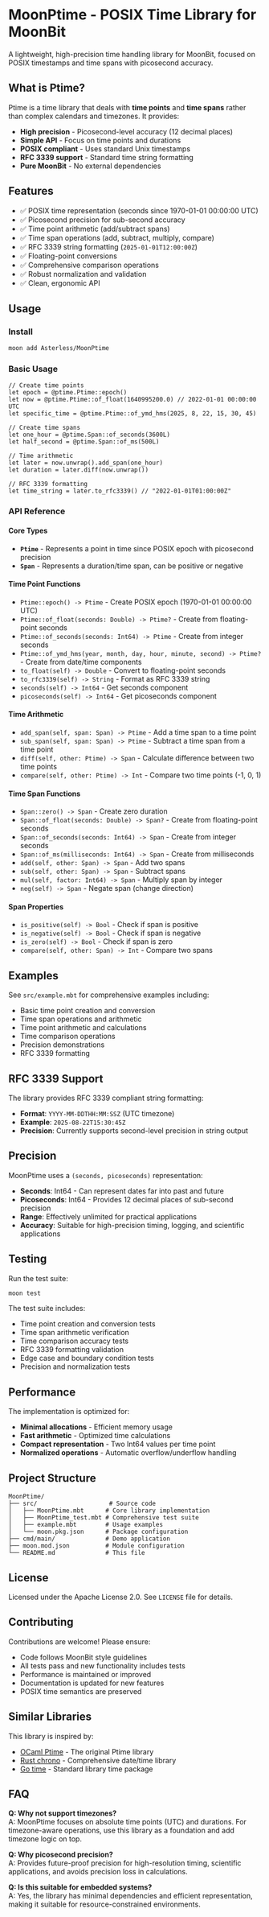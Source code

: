 # MoonPtime - POSIX Time Library for MoonBit

A lightweight, high-precision time handling library for MoonBit, focused on POSIX timestamps and time spans with picosecond accuracy.

## What is Ptime?

Ptime is a time library that deals with **time points** and **time spans** rather than complex calendars and timezones. It provides:

- **High precision** - Picosecond-level accuracy (12 decimal places)
- **Simple API** - Focus on time points and durations
- **POSIX compliant** - Uses standard Unix timestamps
- **RFC 3339 support** - Standard time string formatting
- **Pure MoonBit** - No external dependencies

## Features

- ✅ POSIX time representation (seconds since 1970-01-01 00:00:00 UTC)
- ✅ Picosecond precision for sub-second accuracy
- ✅ Time point arithmetic (add/subtract spans)
- ✅ Time span operations (add, subtract, multiply, compare)
- ✅ RFC 3339 string formatting (`2025-01-01T12:00:00Z`)
- ✅ Floating-point conversions
- ✅ Comprehensive comparison operations
- ✅ Robust normalization and validation
- ✅ Clean, ergonomic API

## Usage

### Install

```bash
moon add Asterless/MoonPtime
```

### Basic Usage

```moonbit
// Create time points
let epoch = @ptime.Ptime::epoch()
let now = @ptime.Ptime::of_float(1640995200.0) // 2022-01-01 00:00:00 UTC
let specific_time = @ptime.Ptime::of_ymd_hms(2025, 8, 22, 15, 30, 45)

// Create time spans
let one_hour = @ptime.Span::of_seconds(3600L)
let half_second = @ptime.Span::of_ms(500L)

// Time arithmetic
let later = now.unwrap().add_span(one_hour)
let duration = later.diff(now.unwrap())

// RFC 3339 formatting
let time_string = later.to_rfc3339() // "2022-01-01T01:00:00Z"
```

### API Reference

#### Core Types

- **`Ptime`** - Represents a point in time since POSIX epoch with picosecond precision
- **`Span`** - Represents a duration/time span, can be positive or negative

#### Time Point Functions

- `Ptime::epoch() -> Ptime` - Create POSIX epoch (1970-01-01 00:00:00 UTC)
- `Ptime::of_float(seconds: Double) -> Ptime?` - Create from floating-point seconds
- `Ptime::of_seconds(seconds: Int64) -> Ptime` - Create from integer seconds
- `Ptime::of_ymd_hms(year, month, day, hour, minute, second) -> Ptime?` - Create from date/time components
- `to_float(self) -> Double` - Convert to floating-point seconds
- `to_rfc3339(self) -> String` - Format as RFC 3339 string
- `seconds(self) -> Int64` - Get seconds component
- `picoseconds(self) -> Int64` - Get picoseconds component

#### Time Arithmetic

- `add_span(self, span: Span) -> Ptime` - Add a time span to a time point
- `sub_span(self, span: Span) -> Ptime` - Subtract a time span from a time point
- `diff(self, other: Ptime) -> Span` - Calculate difference between two time points
- `compare(self, other: Ptime) -> Int` - Compare two time points (-1, 0, 1)

#### Time Span Functions

- `Span::zero() -> Span` - Create zero duration
- `Span::of_float(seconds: Double) -> Span?` - Create from floating-point seconds
- `Span::of_seconds(seconds: Int64) -> Span` - Create from integer seconds
- `Span::of_ms(milliseconds: Int64) -> Span` - Create from milliseconds
- `add(self, other: Span) -> Span` - Add two spans
- `sub(self, other: Span) -> Span` - Subtract spans
- `mul(self, factor: Int64) -> Span` - Multiply span by integer
- `neg(self) -> Span` - Negate span (change direction)

#### Span Properties

- `is_positive(self) -> Bool` - Check if span is positive
- `is_negative(self) -> Bool` - Check if span is negative  
- `is_zero(self) -> Bool` - Check if span is zero
- `compare(self, other: Span) -> Int` - Compare two spans

## Examples

See `src/example.mbt` for comprehensive examples including:

- Basic time point creation and conversion
- Time span operations and arithmetic
- Time point arithmetic and calculations
- Time comparison operations
- Precision demonstrations
- RFC 3339 formatting

## RFC 3339 Support

The library provides RFC 3339 compliant string formatting:

- **Format**: `YYYY-MM-DDTHH:MM:SSZ` (UTC timezone)
- **Example**: `2025-08-22T15:30:45Z`
- **Precision**: Currently supports second-level precision in string output

## Precision

MoonPtime uses a `(seconds, picoseconds)` representation:

- **Seconds**: Int64 - Can represent dates far into past and future
- **Picoseconds**: Int64 - Provides 12 decimal places of sub-second precision
- **Range**: Effectively unlimited for practical applications
- **Accuracy**: Suitable for high-precision timing, logging, and scientific applications

## Testing

Run the test suite:

```bash
moon test
```

The test suite includes:

- Time point creation and conversion tests
- Time span arithmetic verification
- Time comparison accuracy tests  
- RFC 3339 formatting validation
- Edge case and boundary condition tests
- Precision and normalization tests

## Performance

The implementation is optimized for:

- **Minimal allocations** - Efficient memory usage
- **Fast arithmetic** - Optimized time calculations  
- **Compact representation** - Two Int64 values per time point
- **Normalized operations** - Automatic overflow/underflow handling

## Project Structure

```text
MoonPtime/
├── src/                    # Source code
│   ├── MoonPtime.mbt      # Core library implementation
│   ├── MoonPtime_test.mbt # Comprehensive test suite
│   ├── example.mbt        # Usage examples
│   └── moon.pkg.json      # Package configuration
├── cmd/main/              # Demo application
├── moon.mod.json          # Module configuration
└── README.md              # This file
```

## License

Licensed under the Apache License 2.0. See `LICENSE` file for details.

## Contributing

Contributions are welcome! Please ensure:

- Code follows MoonBit style guidelines
- All tests pass and new functionality includes tests
- Performance is maintained or improved
- Documentation is updated for new features
- POSIX time semantics are preserved

## Similar Libraries

This library is inspired by:

- [OCaml Ptime](https://erratique.ch/software/ptime) - The original Ptime library
- [Rust chrono](https://github.com/chronotope/chrono) - Comprehensive date/time library
- [Go time](https://pkg.go.dev/time) - Standard library time package

## FAQ

**Q: Why not support timezones?**  
A: MoonPtime focuses on absolute time points (UTC) and durations. For timezone-aware operations, use this library as a foundation and add timezone logic on top.

**Q: Why picosecond precision?**  
A: Provides future-proof precision for high-resolution timing, scientific applications, and avoids precision loss in calculations.

**Q: Is this suitable for embedded systems?**  
A: Yes, the library has minimal dependencies and efficient representation, making it suitable for resource-constrained environments.
